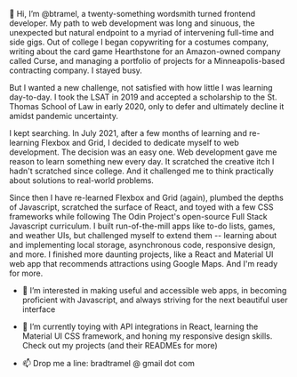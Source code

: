 👋 Hi, I’m @btramel, a twenty-something wordsmith turned frontend developer. My path to web development was long and sinuous, the unexpected but natural endpoint to a myriad of intervening full-time and side gigs. Out of college I began copywriting for a costumes company, writing about the card game Hearthstone for an Amazon-owned company called Curse, and managing a portfolio of projects for a Minneapolis-based contracting company. I stayed busy.

But I wanted a new challenge, not satisfied with how little I was learning day-to-day. I took the LSAT in 2019 and accepted a scholarship to the St. Thomas School of Law in early 2020, only to defer and ultimately decline it amidst pandemic uncertainty.

I kept searching. In July 2021, after a few months of learning and re-learning Flexbox and Grid, I decided to dedicate myself to web development. The decision was an easy one. Web development gave me reason to learn something new every day. It scratched the creative itch I hadn't scratched since college. And it challenged me to think practically about solutions to real-world problems.

Since then I have re-learned Flexbox and Grid (again), plumbed the depths of Javascript, scratched the surface of React, and toyed with a few CSS frameworks while following The Odin Project's open-source Full Stack Javascript curriculum. I built run-of-the-mill apps like to-do lists, games, and weather UIs, but challenged myself to extend them -- learning about and implementing local storage, asynchronous code, responsive design, and more. I finished more daunting projects, like a React and Material UI web app that recommends attractions using Google Maps. And I'm ready for more.

- 👀 I’m interested in making useful and accessible web apps, in becoming proficient with Javascript, and always striving for the next beautiful user interface

- 🌱 I’m currently toying with API integrations in React, learning the Material UI CSS framework, and honing my responsive design skills. Check out my projects (and their READMEs for more)

- 📫 Drop me a line: bradtramel @ gmail dot com

<!---
btramel/btramel is a ✨ special ✨ repository because its `README.md` (this file) appears on your GitHub profile.
You can click the Preview link to take a look at your changes.
--->
